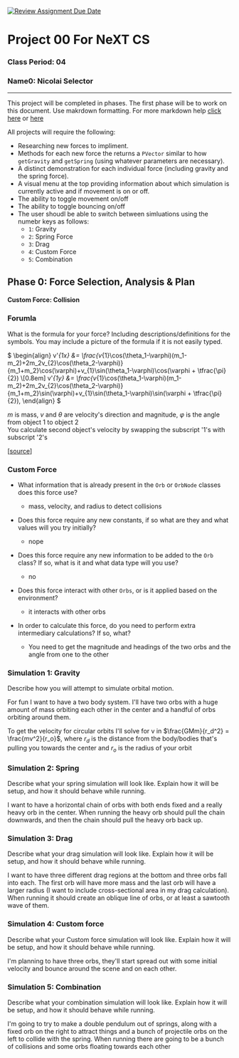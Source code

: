 [![Review Assignment Due Date](https://classroom.github.com/assets/deadline-readme-button-22041afd0340ce965d47ae6ef1cefeee28c7c493a6346c4f15d667ab976d596c.svg)](https://classroom.github.com/a/Dzq9z9T4)
# Project 00 For NeXT CS
### Class Period: 04
### Name0: Nicolai Selector
---

This project will be completed in phases. The first phase will be to work on this document. Use makrdown formatting. For more markdown help [click here](https://github.com/adam-p/markdown-here/wiki/Markdown-Cheatsheet) or [here](https://docs.github.com/en/get-started/writing-on-github/getting-started-with-writing-and-formatting-on-github/basic-writing-and-formatting-syntax)

All projects will require the following:
- Researching new forces to impliment.
- Methods for each new force the returns a `PVector` similar to how `getGravity` and `getSpring` (using whatever parameters are necessary).
- A distinct demonstration for each individual force (including gravity and the spring force).
- A visual menu at the top providing information about which simulation is currently active and if movement is on or off.
- The ability to toggle movement on/off
- The ability to toggle bouncing on/off
- The user shoudl be able to switch between simluations using the numebr keys as follows:
  - `1`: Gravity
  - `2`: Spring Force
  - `3`: Drag
  - `4`: Custom Force
  - `5`: Combination

## Phase 0: Force Selection, Analysis & Plan

#### Custom Force: Collision

### Forumla
What is the formula for your force? Including descriptions/definitions for the symbols. You may include a picture of the formula if it is not easily typed.

$
\begin{align}
v'_{1x} &= \frac{v_{1}\cos(\theta_1-\varphi)(m_1-m_2)+2m_2v_{2}\cos(\theta_2-\varphi)}{m_1+m_2}\cos(\varphi)+v_{1}\sin(\theta_1-\varphi)\cos(\varphi + \tfrac{\pi}{2})
\\[0.8em]
v'_{1y} &= \frac{v_{1}\cos(\theta_1-\varphi)(m_1-m_2)+2m_2v_{2}\cos(\theta_2-\varphi)}{m_1+m_2}\sin(\varphi)+v_{1}\sin(\theta_1-\varphi)\sin(\varphi + \tfrac{\pi}{2}),
\end{align}
$

$m$ is mass, $v$ and $\theta$ are velocity's direction and magnitude, $\varphi$ is the angle from object 1 to object 2  
You calculate second object's velocity by swapping the subscript '1's with subscript '2's

[[source](https://en.wikipedia.org/wiki/Elastic_collision#Two-dimensional_collision_with_two_moving_objects)]

### Custom Force
- What information that is already present in the `Orb` or `OrbNode` classes does this force use?
  - mass, velocity, and radius to detect collisions

- Does this force require any new constants, if so what are they and what values will you try initially?
  - nope

- Does this force require any new information to be added to the `Orb` class? If so, what is it and what data type will you use?
  - no

- Does this force interact with other `Orbs`, or is it applied based on the environment?
  - it interacts with other orbs

- In order to calculate this force, do you need to perform extra intermediary calculations? If so, what?
  - You need to get the magnitude and headings of the two orbs and the angle from one to the other

### Simulation 1: Gravity
Describe how you will attempt to simulate orbital motion.

For fun I want to have a two body system. I'll have two orbs with a huge amount of mass orbiting each other in the center and a handful of orbs orbiting around them.

To get the velocity for circular orbits I'll solve for v in $\frac{GMm}{r_d^2} = \frac{mv^2}{r_o}$, where $r_d$ is the distance from the body/bodies that's pulling you towards the center and $r_o$ is the radius of your orbit

### Simulation 2: Spring
Describe what your spring simulation will look like. Explain how it will be setup, and how it should behave while running.

I want to have a horizontal chain of orbs with both ends fixed and a really heavy orb in the center. When running the heavy orb should pull the chain downwards, and then the chain should pull the heavy orb back up.

### Simulation 3: Drag
Describe what your drag simulation will look like. Explain how it will be setup, and how it should behave while running.

I want to have three different drag regions at the bottom and three orbs fall into each. The first orb will have more mass and the last orb will have a larger radius (I want to include cross-sectional area in my drag calculation). When running it should create an oblique line of orbs, or at least a sawtooth wave of them.

### Simulation 4: Custom force
Describe what your Custom force simulation will look like. Explain how it will be setup, and how it should behave while running.

I'm planning to have three orbs, they'll start spread out with some initial velocity and bounce around the scene and on each other.

### Simulation 5: Combination
Describe what your combination simulation will look like. Explain how it will be setup, and how it should behave while running.

I'm going to try to make a double pendulum out of springs, along with a fixed orb on the right to attract things and a bunch of projectile orbs on the left to collide with the spring. When running there are going to be a bunch of collisions and some orbs floating towards each other
